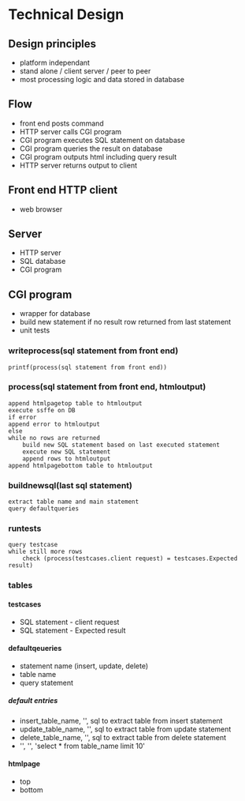 # Technical Design
## Design principles
- platform independant
- stand alone / client server / peer to peer
- most processing logic and data stored in database
## Flow
- front end posts command
- HTTP server calls CGI program
- CGI program executes SQL statement on database
- CGI program queries the result on database
- CGI program outputs html including query result
- HTTP server returns output to client
## Front end HTTP client
- web browser
## Server
- HTTP server
- SQL database
- CGI program
## CGI program
- wrapper for database
- build new statement if no result row returned from last statement
- unit tests
### writeprocess(sql statement from front end)
    printf(process(sql statement from front end))
### process(sql statement from front end, htmloutput)
    append htmlpagetop table to htmloutput
    execute ssffe on DB
    if error
	append error to htmloutput
    else
	while no rows are returned
	    build new SQL statement based on last executed statement
	    execute new SQL statement
        append rows to htmloutput
    append htmlpagebottom table to htmloutput
### buildnewsql(last sql statement)
    extract table name and main statement
    query defaultqueries  
### runtests
    query testcase
    while still more rows
        check (process(testcases.client request) = testcases.Expected result)
### tables
#### testcases
- SQL statement - client request
- SQL statement - Expected result
#### defaultqeueries
- statement name (insert, update, delete)
- table name
- query statement
##### default entries
- insert_table_name, '', sql to extract table from insert statement 
- update_table_name, '', sql to extract table from update statement 
- delete_table_name, '', sql to extract table from delete statement 
- '', '', 'select * from table_name limit 10'
#### htmlpage
- top
- bottom
